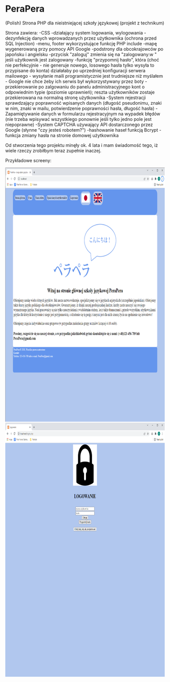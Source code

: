 # PeraPera
(Polish) Strona PHP dla nieistniejącej szkoły językowej (projekt z technikum)

Strona zawiera:
  -CSS
  -działający system logowania, wylogowania
  -dezynfekcję danych wprowadzanych przez użytkownika (ochrona przed SQL Injection)
  -menu, footer wykorzystujące funkcję PHP include
  -mapę wygenerowaną przy pomocy API Google
  -podstrony dla obcokrajowców po japońsku i angielsku
  -przycisk "zaloguj" zmienia się na "zalogowany:w <nazwa konta>" jeśli użytkownik jest zalogowany
  -funkcję "przypomnij hasło", która (choć nie perfekcyjnie - nie generuje nowego, losowego hasła tylko wysyła to przypisane do konta) działałaby
    po uprzedniej konfiguracji serwera mailowego - wysyłanie maili programistycznie jest trudniejsze niż myślałem - Google nie chce żeby ich serwis był wykorzystywany przez boty
  -przekierowanie po zalgowaniu do panelu administracyjnego kont o odpowiednim typie (poziomie uprawnień);
    reszta użytkowników zostaje przekierowana na normalną stronę użytkownika
  -System rejestracji sprawdzający poprawność wpisanych danych (długość pseudonimu, znaki w nim, znaki w mailu, potwierdzenie poprawności hasła, długość hasła)
  -Zapamiętywanie danych w formularzu rejestracyjnym na wypadek błędów (nie trzeba wpisywać wszystkiego ponownie jeśli tylko jedno pole jest niepoprawne)
  -System CAPTCHA używający API dostarczonego przez Google (słynne "czy jesteś robotem?")
  -hashowanie haseł funkcją Bcrypt
  -funkcja zmiany hasła na stronie domowej użytkownika
  
  Od stworzenia tego projektu minęły ok. 4 lata i mam świadomość tego, iż wiele rzeczy zrobiłbym teraz zupełnie inaczej.

  Przykładowe screeny:
  
  <img src="https://raw.githubusercontent.com/AdrianKlessa/PeraPera/main/screen1.PNG" width="800" height="800" />
  
  <img src="https://raw.githubusercontent.com/AdrianKlessa/PeraPera/main/screen2.PNG" width="800" height="800" />
